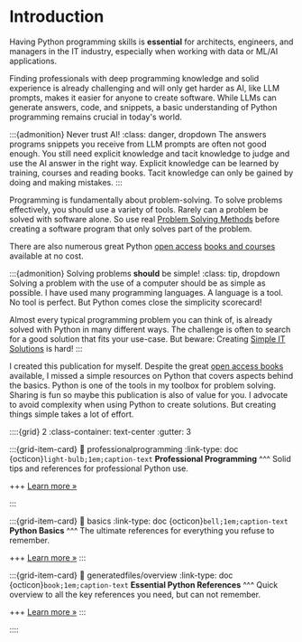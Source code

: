 # Introduction

Having Python programming skills is **essential** for architects, engineers, and managers in the IT industry, especially when working with data or ML/AI applications.

Finding professionals with deep programming knowledge and solid experience is already challenging and will only get harder as AI, like LLM prompts, makes it easier for anyone to create software. While LLMs can generate answers, code, and snippets, a basic understanding of Python programming remains crucial in today's world.

:::{admonition} Never trust AI!
:class: danger, dropdown
The answers programs snippets you receive from LLM prompts are often not good enough. You still need explicit knowledge and tacit knowledge to judge and use the AI answer in the right way. Explicit knowledge can be learned by training, courses and reading books. Tacit knowledge can only be gained by doing and making mistakes. 
:::

Programming is fundamentally about problem-solving. To solve problems effectively, you should use a variety of tools. Rarely can a problem be solved with software alone. So use real [Problem Solving Methods](https://www.bm-support.org/problem-solving-methods/) before creating a software program that only solves part of the problem.


There are also numerous great Python [open access](https://book.the-turing-way.org/reproducible-research/open/open-access.html) [books and courses](bookreferences) available at no cost. 


:::{admonition} Solving problems **should** be simple!
:class: tip, dropdown
Solving a problem with the use of a computer should be as simple as possible. I have used many programming languages. A language is a tool. No tool is perfect. But Python comes close the simplicity scorecard! 

Almost every typical programming problem you can think of, is already solved with Python in many different ways. The challenge is often to search for a good solution that fits your use-case. But beware: Creating [Simple IT Solutions](https://nocomplexity.com/documents/reports/SimplifyIT.pdf) is hard!
:::


I created this publication for myself. Despite the great [open access books](generatedfiles/overview) available, I missed a simple resources on Python that covers aspects behind the basics. Python is one of the tools in my toolbox for problem solving. Sharing is fun so maybe this publication is also of value for you. I advocate to avoid complexity when using Python to create solutions. But creating things simple takes a lot of effort. 

::::{grid} 2
:class-container: text-center
:gutter: 3

:::{grid-item-card}
:link: professionalprogramming
:link-type: doc
{octicon}`light-bulb;1em;caption-text` **Professional Programming**
^^^
Solid tips and references for professional Python use.

+++
[Learn more »](professionalprogramming)

:::

:::{grid-item-card}
:link: basics
:link-type: doc
{octicon}`bell;1em;caption-text` **Python Basics**
^^^
The ultimate references for everything you refuse to remember.

+++
[Learn more »](basics)
:::

:::{grid-item-card}
:link: generatedfiles/overview
:link-type: doc
{octicon}`book;1em;caption-text` **Essential Python References**
^^^
Quick overview to all the key references you need, but can not remember.

+++
[Learn more »](generatedfiles/overview)
:::

::::
